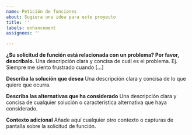```yaml
---
name: Petición de funciones
about: Sugiera una idea para este proyecto
title: ''
labels: enhancement
assignees: ''

---
```


**¿Su solicitud de función está relacionada con un problema? Por favor, descríbalo.**
Una descripción clara y concisa de cuál es el problema. Ej. Siempre me siento frustrado cuando [...]

**Describa la solución que desea**
Una descripción clara y concisa de lo que quiere que ocurra.

**Describa las alternativas que ha considerado**
Una descripción clara y concisa de cualquier solución o característica alternativa que haya considerado.

**Contexto adicional**
Añade aquí cualquier otro contexto o capturas de pantalla sobre la solicitud de función.
